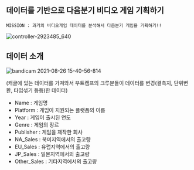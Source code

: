 ## 데이터를 기반으로 다음분기 비디오 게임 기획하기


```
MISSION : 과거의 비디오게임 데이터를 분석해서 다음분기 게임을 기획하기!!
```

![controller-2923485_640](https://user-images.githubusercontent.com/66814045/130912493-57e99940-de72-41fc-9f23-0ace6dcd3e50.png)


## 데이터 소개
![bandicam 2021-08-26 15-40-56-814](https://user-images.githubusercontent.com/66814045/130913820-79cf31e9-134f-44c0-b309-6351c12c0a67.jpg)

(캐글에 있는 데이터를 가져와서 부트캠프의 크루분들이 데이터를 변경(결측지, 단위변환, 타입섞기 등등)한 데이터)
- Name : 게임명
- Platform : 게임이 지원되는 플랫폼의 이름
- Year : 게임이 출시된 연도
- Genre : 게임의 장르
- Publisher : 게임을 제작한 회사
- NA_Sales : 북미지역에서의 출고량
- EU_Sales : 유럽지역에서의 출고량
- JP_Sales : 일본지역에서의 출고량
- Other_Sales : 기타지역에서의 출고량


